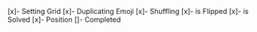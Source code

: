 [x]- Setting Grid
[x]- Duplicating Emoji
[x]- Shuffling
[x]- is Flipped
[x]- is Solved
[x]- Position
[]- Completed
